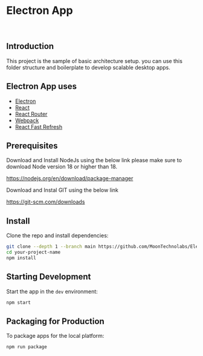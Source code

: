 # Electron App

<br>

## Introduction

This project is the sample of basic architecture setup. you can use this folder structure and boilerplate to develop scalable desktop apps. 


## Electron App uses

- <a href="https://electron.atom.io/">Electron</a>
- <a href="https://facebook.github.io/react/">React</a>
- <a href="https://github.com/reactjs/react-router">React Router</a>
- <a href="https://webpack.js.org/">Webpack</a>
- <a href="https://www.npmjs.com/package/react-refresh">React Fast Refresh</a>


## Prerequisites

Download and Install NodeJs using the below link please make sure to download Node version 18 or higher than 18.

https://nodejs.org/en/download/package-manager

Download and Instal GIT using the below link

https://git-scm.com/downloads


## Install

Clone the repo and install dependencies:

```bash
git clone --depth 1 --branch main https://github.com/MoonTechnolabs/ElectronApp.git your-project-name
cd your-project-name
npm install
```

## Starting Development

Start the app in the `dev` environment:

```bash
npm start
```

## Packaging for Production

To package apps for the local platform:

```bash
npm run package
```

